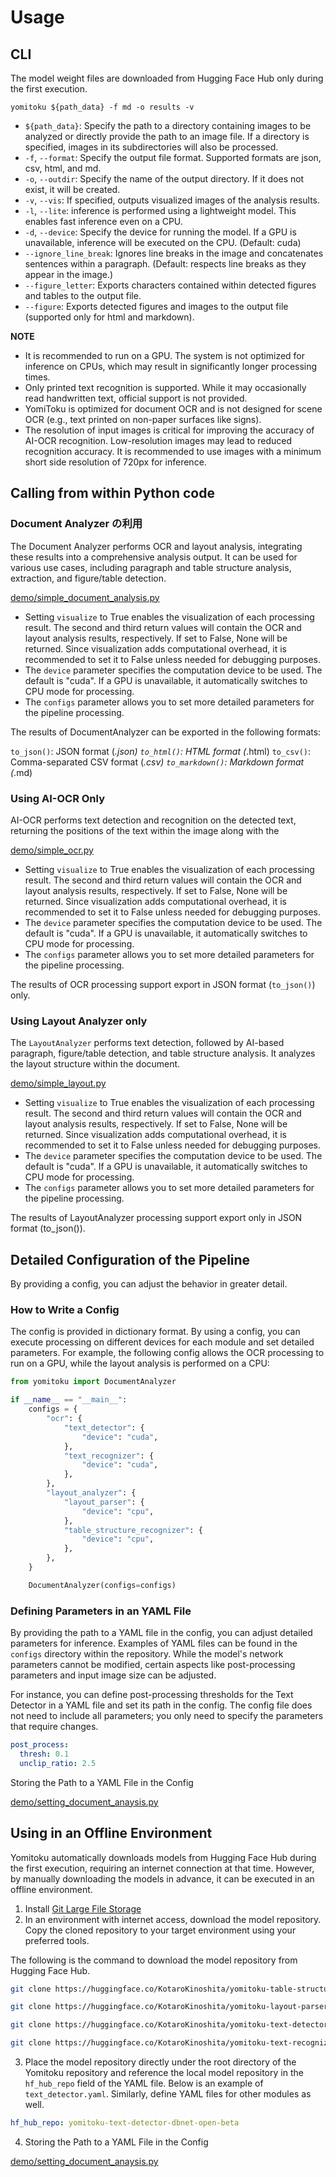 # Usage

## CLI

The model weight files are downloaded from Hugging Face Hub only during the first execution.

```
yomitoku ${path_data} -f md -o results -v
```

- `${path_data}`: Specify the path to a directory containing images to be analyzed or directly provide the path to an image file. If a directory is specified, images in its subdirectories will also be processed.
- `-f`, `--format`: Specify the output file format. Supported formats are json, csv, html, and md.
- `-o`, `--outdir`: Specify the name of the output directory. If it does not exist, it will be created.
- `-v`, `--vis`: If specified, outputs visualized images of the analysis results.
- `-l`, `--lite`: inference is performed using a lightweight model. This enables fast inference even on a CPU.
- `-d`, `--device`: Specify the device for running the model. If a GPU is unavailable, inference will be executed on the CPU. (Default: cuda)
- `--ignore_line_break`: Ignores line breaks in the image and concatenates sentences within a paragraph. (Default: respects line breaks as they appear in the image.)
- `--figure_letter`: Exports characters contained within detected figures and tables to the output file.
- `--figure`: Exports detected figures and images to the output file (supported only for html and markdown).

**NOTE**

- It is recommended to run on a GPU. The system is not optimized for inference on CPUs, which may result in significantly longer processing times.
- Only printed text recognition is supported. While it may occasionally read handwritten text, official support is not provided.
- YomiToku is optimized for document OCR and is not designed for scene OCR (e.g., text printed on non-paper surfaces like signs).
- The resolution of input images is critical for improving the accuracy of AI-OCR recognition. Low-resolution images may lead to reduced recognition accuracy. It is recommended to use images with a minimum short side resolution of 720px for inference.

## Calling from within Python code

### Document Analyzer の利用

The Document Analyzer performs OCR and layout analysis, integrating these results into a comprehensive analysis output. It can be used for various use cases, including paragraph and table structure analysis, extraction, and figure/table detection.

<!--codeinclude-->

[demo/simple_document_analysis.py](../demo/simple_document_analysis.py)

<!--/codeinclude-->

- Setting `visualize` to True enables the visualization of each processing result. The second and third return values will contain the OCR and layout analysis results, respectively. If set to False, None will be returned. Since visualization adds computational overhead, it is recommended to set it to False unless needed for debugging purposes.
- The `device` parameter specifies the computation device to be used. The default is "cuda". If a GPU is unavailable, it automatically switches to CPU mode for processing.
- The `configs` parameter allows you to set more detailed parameters for the pipeline processing.

The results of DocumentAnalyzer can be exported in the following formats:

`to_json()`: JSON format (_.json)
`to_html()`: HTML format (_.html)
`to_csv()`: Comma-separated CSV format (_.csv)
`to_markdown()`: Markdown format (_.md)

### Using AI-OCR Only

AI-OCR performs text detection and recognition on the detected text, returning the positions of the text within the image along with the

<!--codeinclude-->

[demo/simple_ocr.py](../demo/simple_ocr.py)

<!--/codeinclude-->

- Setting `visualize` to True enables the visualization of each processing result. The second and third return values will contain the OCR and layout analysis results, respectively. If set to False, None will be returned. Since visualization adds computational overhead, it is recommended to set it to False unless needed for debugging purposes.
- The `device` parameter specifies the computation device to be used. The default is "cuda". If a GPU is unavailable, it automatically switches to CPU mode for processing.
- The `configs` parameter allows you to set more detailed parameters for the pipeline processing.

The results of OCR processing support export in JSON format (`to_json()`) only.

### Using Layout Analyzer only

The `LayoutAnalyzer` performs text detection, followed by AI-based paragraph, figure/table detection, and table structure analysis. It analyzes the layout structure within the document.

<!--codeinclude-->

[demo/simple_layout.py](../demo/simple_layout.py)

<!--/codeinclude-->

- Setting `visualize` to True enables the visualization of each processing result. The second and third return values will contain the OCR and layout analysis results, respectively. If set to False, None will be returned. Since visualization adds computational overhead, it is recommended to set it to False unless needed for debugging purposes.
- The `device` parameter specifies the computation device to be used. The default is "cuda". If a GPU is unavailable, it automatically switches to CPU mode for processing.
- The `configs` parameter allows you to set more detailed parameters for the pipeline processing.

The results of LayoutAnalyzer processing support export only in JSON format (to_json()).

## Detailed Configuration of the Pipeline

By providing a config, you can adjust the behavior in greater detail.

### How to Write a Config

The config is provided in dictionary format. By using a config, you can execute processing on different devices for each module and set detailed parameters. For example, the following config allows the OCR processing to run on a GPU, while the layout analysis is performed on a CPU:

```python
from yomitoku import DocumentAnalyzer

if __name__ == "__main__":
    configs = {
        "ocr": {
            "text_detector": {
                "device": "cuda",
            },
            "text_recognizer": {
                "device": "cuda",
            },
        },
        "layout_analyzer": {
            "layout_parser": {
                "device": "cpu",
            },
            "table_structure_recognizer": {
                "device": "cpu",
            },
        },
    }

    DocumentAnalyzer(configs=configs)
```

### Defining Parameters in an YAML File

By providing the path to a YAML file in the config, you can adjust detailed parameters for inference. Examples of YAML files can be found in the `configs` directory within the repository. While the model's network parameters cannot be modified, certain aspects like post-processing parameters and input image size can be adjusted.

For instance, you can define post-processing thresholds for the Text Detector in a YAML file and set its path in the config. The config file does not need to include all parameters; you only need to specify the parameters that require changes.

```text_detector.yaml
post_process:
  thresh: 0.1
  unclip_ratio: 2.5
```

Storing the Path to a YAML File in the Config

<!--codeinclude-->

[demo/setting_document_anaysis.py](../demo/setting_document_anaysis.py)

<!--/codeinclude-->

## Using in an Offline Environment

Yomitoku automatically downloads models from Hugging Face Hub during the first execution, requiring an internet connection at that time. However, by manually downloading the models in advance, it can be executed in an offline environment.

1. Install [Git Large File Storage](https://docs.github.com/ja/repositories/working-with-files/managing-large-files/installing-git-large-file-storage)
2. In an environment with internet access, download the model repository. Copy the cloned repository to your target environment using your preferred tools.

The following is the command to download the model repository from Hugging Face Hub.

```sh
git clone https://huggingface.co/KotaroKinoshita/yomitoku-table-structure-recognizer-rtdtrv2-open-beta

git clone https://huggingface.co/KotaroKinoshita/yomitoku-layout-parser-rtdtrv2-open-beta

git clone https://huggingface.co/KotaroKinoshita/yomitoku-text-detector-dbnet-open-beta

git clone https://huggingface.co/KotaroKinoshita/yomitoku-text-recognizer-parseq-open-beta
```

3. Place the model repository directly under the root directory of the Yomitoku repository and reference the local model repository in the `hf_hub_repo` field of the YAML file. Below is an example of `text_detector.yaml`. Similarly, define YAML files for other modules as well.

```yaml
hf_hub_repo: yomitoku-text-detector-dbnet-open-beta
```

4. Storing the Path to a YAML File in the Config

<!--codeinclude-->

[demo/setting_document_anaysis.py](../demo/setting_document_anaysis.py)

<!--/codeinclude-->
